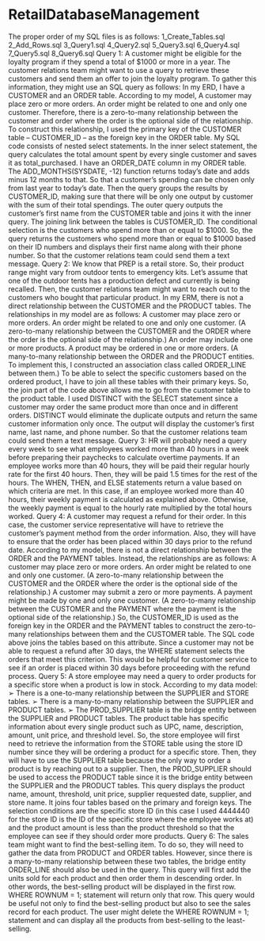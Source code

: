 # RetailDatabaseManagement
The proper order of my SQL files is as follows:
1_Create_Tables.sql
2_Add_Rows.sql
3_Query1.sql
4_Query2.sql
5_Query3.sql
6_Query4.sql
7_Query5.sql
8_Query6.sql
Query 1:
A customer might be eligible for the loyalty program if they spend a total of $1000 or more in a year. The customer relations team might want to use a query to retrieve these customers and send them an offer to join the loyalty program. To gather this information, they might use an SQL query as follows:
In my ERD, I have a CUSTOMER and an ORDER table. According to my model,
A customer may place zero or more orders. An order might be related to one and only one customer. Therefore, there is a zero-to-many relationship between the customer and order where the order is the optional side of the relationship. To construct this relationship, I used the primary key of the CUSTOMER table – CUSTOMER_ID – as the foreign key in the ORDER table.
My SQL code consists of nested select statements. In the inner select statement, the query calculates the total amount spent by every single customer and saves it as total_purchased. I have an ORDER_DATE column in my ORDER table. The ADD_MONTHS(SYSDATE, -12) function returns today’s date and adds minus 12 months to that. So that a customer’s spending can be chosen only from last year to today’s date. Then the query groups the results by CUSTOMER_ID, making sure that there will be only one output by customer with the sum of their total spendings.
The outer query outputs the customer’s first name from the CUSTOMER table and joins it with the inner query. The joining link between the tables is CUSTOMER_ID. The conditional selection is the customers who spend more than or equal to $1000. So, the query returns the customers who spend more than or equal to $1000 based on their ID numbers and displays their first name along with their phone number. So that the customer relations team could send them a text message.
Query 2:
We know that PREP is a retail store. So, their product range might vary from outdoor tents to emergency kits. Let’s assume that one of the outdoor tents has a production defect and currently is being recalled. Then, the customer relations team might want to reach out to the customers who bought that particular product.
In my ERM, there is not a direct relationship between the CUSTOMER and the PRODUCT tables. The relationships in my model are as follows:
A customer may place zero or more orders. An order might be related to one and only one customer.
(A zero-to-many relationship between the CUSTOMER and the ORDER where the order is the optional side of the relationship.)
An order may include one or more products. A product may be ordered in one or more orders.
(A many-to-many relationship between the ORDER and the PRODUCT entities. To implement this, I constructed an association class called ORDER_LINE between them.)
To be able to select the specific customers based on the ordered product, I have to join all these tables with their primary keys. So, the join part of the code above allows me to go from the customer table to the product table.
I used DISTINCT with the SELECT statement since a customer may order the same product more than once and in different orders. DISTINCT would eliminate the duplicate outputs and return the same customer information only once. The output will display the customer’s first name, last name, and phone number. So that the customer relations team could send them a text message.
Query 3:
HR will probably need a query every week to see what employees worked more than 40 hours in a week before preparing their paychecks to calculate overtime payments. If an employee works more than 40 hours, they will be paid their regular hourly rate for the first 40 hours. Then, they will be paid 1.5 times for the rest of the hours.
The WHEN, THEN, and ELSE statements return a value based on which criteria are met. In this case, if an employee worked more than 40 hours, their weekly payment is calculated as explained above. Otherwise, the weekly payment is equal to the hourly rate multiplied by the total hours worked.
Query 4:
A customer may request a refund for their order. In this case, the customer service representative will have to retrieve the customer’s payment method from the order information. Also, they will have to ensure that the order has been placed within 30 days prior to the refund date.
According to my model, there is not a direct relationship between the ORDER and the PAYMENT tables. Instead, the relationships are as follows:
A customer may place zero or more orders. An order might be related to one and only one customer.
(A zero-to-many relationship between the CUSTOMER and the ORDER where the order is the optional side of the relationship.)
A customer may submit a zero or more payments. A payment might be made by one and only one customer.
(A zero-to-many relationship between the CUSTOMER and the PAYMENT where the payment is the optional side of the relationship.)
So, the CUSTOMER_ID is used as the foreign key in the ORDER and the PAYMENT tables to construct the zero-to-many relationships between them and the CUSTOMER table. The SQL code above joins the tables based on this attribute.
Since a customer may not be able to request a refund after 30 days, the WHERE statement selects the orders that meet this criterion.
This would be helpful for customer service to see if an order is placed within 30 days before proceeding with the refund process.
Query 5:
A store employee may need a query to order products for a specific store when a product is low in stock. According to my data model:
➢ There is a one-to-many relationship between the SUPPLIER and STORE tables.
➢ There is a many-to-many relationship between the SUPPLIER and PRODUCT tables.
➢ The PROD_SUPPLIER table is the bridge entity between the SUPPLIER and PRODUCT tables.
The product table has specific information about every single product such as UPC, name, description, amount, unit price, and threshold level. So, the store employee will first need to retrieve the information from the STORE table using the store ID number since they will be ordering a product for a specific store. Then, they will have to use the SUPPLIER table because the only way to order a product is by reaching out to a supplier. Then, the PROD_SUPPLIER should be used to access the PRODUCT table since it is the bridge entity between the SUPPLIER and the PRODUCT tables.
This query displays the product name, amount, threshold, unit price, supplier requested date, supplier, and store name. It joins four tables based on the primary and foreign keys. The selection conditions are the specific store ID (in this case I used 4444440 for the store ID is the ID of the specific store where
the employee works at) and the product amount is less than the product threshold so that the employee can see if they should order more products.
Query 6:
The sales team might want to find the best-selling item. To do so, they will need to gather the data from PRODUCT and ORDER tables. However, since there is a many-to-many relationship between these two tables, the bridge entity ORDER_LINE should also be used in the query.
This query will first add the units sold for each product and then order them in descending order. In other words, the best-selling product will be displayed in the first row. WHERE ROWNUM = 1; statement will return only that row. This query would be useful not only to find the best-selling product but also to see the sales record for each product. The user might delete the WHERE ROWNUM = 1; statement and can display all the products from best-selling to the least-selling.

